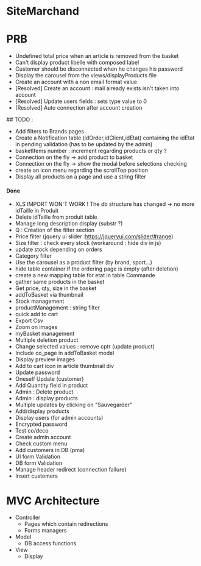# SiteMarchand

# PRB
* Undefined total price when an article is removed from the basket
* Can't display product libelle with composed label
* Customer should be disconnected when he changes his password
* Display the carousel from the views/displayProducts file
* Create an account with a non email format value
* [Resolved] Create an account : mail already exists isn't taken into account
* [Resolved] Update users fields : sets type value to 0
* [Resolved] Auto connection after account creation

## TODO :
* Add filters to Brands pages
* Create a Notification table (idOrder,idClient,idEtat) containing the idEtat in pending validation (has to be updated by the admin)
* basketItems number : increment regarding products or qty ?
* Connection on the fly -> add product to basket
* Connection on the fly -> show the modal before selections checking
* create an icon menu regarding the scrollTop position
* Display all products on a page and use a string filter

#### Done
* XLS IMPORT WON'T WORK ! The db structure has changed -> no more idTaille in Produit
* Delete idTaille from produit table
* Manage long description display (substr ?)
* Q : Creation of the filter section
* Price filter (jquery ui slider :https://jqueryui.com/slider/#range)
* Size filter : check every stock (workaround : hide div in js)
* update stock depending on orders
* Category filter
* Use the carousel as a product filter (by brand, sport...)
* hide table container if the ordering page is empty (after deletion)
* create a new mapping table for etat in table Commande
* gather same products in the basket
* Get price, qty, size in the basket
* addToBasket via thumbnail
* Stock management
* productManagement : string filter
* quick add to cart
* Export Csv
* Zoom on images
* myBasket management
* Multiple deletion product
* Change selected values : remove cptr (update product)
* Include co_page in addToBasket modal
* Display preview images
* Add to cart icon in article thumbnail div
* Update password
* Oneself Update (customer)
* Add Quantity field in product
* Admin : Delete product
* Admin : display products
* Multiple updates by clicking on "Sauvegarder"
* Add/display products
* Display users (for admin accounts)
* Encrypted password
* Test co/deco
* Create admin account
* Check custom menu
* Add customers in DB (pma)
* UI form Validation
* DB form Validation
* Manage header redirect (connection failure)
* Insert customers

# MVC Architecture
* Controller
	* Pages which contain redirections
	* Forms managers
* Model
	* DB access functions
* View
	* Display
